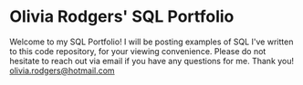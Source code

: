 # Olivia Rodgers' SQL Portfolio

Welcome to my SQL Portfolio! I will be posting examples of SQL I've written to this code repository, for your viewing convenience. Please do not hesitate to reach out via email if you have any questions for me. Thank you!
olivia.rodgers@hotmail.com
